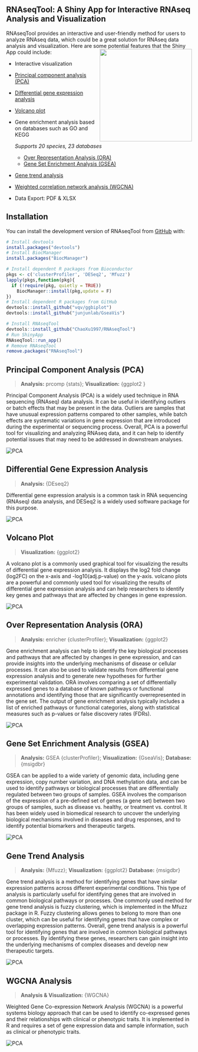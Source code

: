 ## RNAseqTool: A Shiny App for Interactive RNAseq Analysis and Visualization  

RNAseqTool provides an interactive and user-friendly method for users to analyze RNAseq data, which could be a great solution for RNAseq data analysis and visualization. Here are some potential features that the Shiny App could include:<img src="inst/app/www/favicon.png" align="right" height="250" />

- Interactive visualization

- [Principal component analysis (PCA)](#h1)

- [Differential gene expression analysis](#h2)

- [Volcano plot](#h3)

- Gene enrichment analysis based on databases such as GO and KEGG
  
  *Supports 20 species, 23 databases*
  
  - [Over Representation Analysis (ORA) ](#h4)
  - [Gene Set Enrichment Analysis (GSEA) ](#h5)
  
- [Gene trend analysis](#h6)

- [Weighted correlation network analysis (WGCNA) ](#h7)

- Data Export: PDF & XLSX

## Installation

You can install the development version of RNAseqTool from [GitHub](https://github.com/) with:

```R
# Install devtools
install.packages("devtools")
# Install BiocManager
install.packages("BiocManager")

# Install dependent R packages from Bioconductor
pkgs <- c('clusterProfiler', 'DESeq2', 'Mfuzz')
lapply(pkgs,function(pkg){
  if (!require(pkg, quietly = TRUE))
    BiocManager::install(pkg,update = F)
})
# Install dependent R packages from GitHub
devtools::install_github("vqv/ggbiplot")
devtools::install_github("junjunlab/GseaVis")

# Install RNAseqTool
devtools::install_github("ChaoXu1997/RNAseqTool")
# Run ShinyApp
RNAseqTool::run_app()
# Remove RNAseqTool
remove.packages("RNAseqTool")
```

## <span id = "h1">Principal Component Analysis (PCA)</span>

> **Analysis:**  prcomp {stats};  **Visualization:** {ggplot2 }

Principal Component Analysis (PCA) is a widely used technique in RNA sequencing (RNAseq) data analysis. It can be useful in identifying outliers or batch effects that may be present in the data. Outliers are samples that have unusual expression patterns compared to other samples, while batch effects are systematic variations in gene expression that are introduced during the experimental or sequencing process. Overall, PCA is a powerful tool for visualizing and analyzing RNAseq data, and it can help to identify potential issues that may need to be addressed in downstream analyses.



![PCA](README/TIF/01_PCA.gif)

## <span id = "h2">Differential Gene Expression Analysis</span>

> **Analysis:** {DEseq2}

Differential gene expression analysis is a common task in RNA sequencing (RNAseq) data analysis, and DESeq2 is a widely used software package for this purpose.

![PCA](README/TIF/02_DEseq2.gif)





## <span id = "h3">Volcano Plot</span>

> **Visualization:** {ggplot2}

A volcano plot is a commonly used graphical tool for visualizing the results of differential gene expression analysis. It displays the log2 fold change (log2FC) on the x-axis and  -log10(adj.p-value) on the y-axis. volcano plots are a powerful and commonly used tool for visualizing the results of differential gene expression analysis and can help researchers to identify key genes and pathways that are affected by changes in gene expression.

![PCA](README/TIF/03_Volcano.gif)



## <span id = "h4">Over Representation Analysis (ORA) </span>

> **Analysis:** enricher {clusterProfiler}; **Visualization:** {ggplot2}

Gene enrichment analysis can help to identify the key biological processes and pathways that are affected by changes in gene expression, and can provide insights into the underlying mechanisms of disease or cellular processes. It can also be used to validate results from differential gene expression analysis and to generate new hypotheses for further experimental validation. ORA involves comparing a set of differentially expressed genes to a database of known pathways or functional annotations and identifying those that are significantly overrepresented in the gene set. The output of gene enrichment analysis typically includes a list of enriched pathways or functional categories, along with statistical measures such as p-values or false discovery rates (FDRs). 



![PCA](README/TIF/04_normEnrich.gif)



## <span id = "h5">Gene Set Enrichment Analysis (GSEA) </span>

> **Analysis:** GSEA {clusterProfiler}; **Visualization:** {GseaVis}; **Database:** {msigdbr}

GSEA can be applied to a wide variety of genomic data, including gene expression, copy number variation, and DNA methylation data, and can be used to identify pathways or biological processes that are differentially regulated between two groups of samples. GSEA involves the comparison of the expression of a pre-defined set of genes (a gene set) between two groups of samples, such as disease vs. healthy, or treatment vs. control. It has been widely used in biomedical research to uncover the underlying biological mechanisms involved in diseases and drug responses, and to identify potential biomarkers and therapeutic targets.

![PCA](README/TIF/05_GSEA.gif)

## <span id = "h6">Gene Trend Analysis</span>

> **Analysis:** {Mfuzz}; **Visualization:** {ggplot2} **Database:** {msigdbr}

Gene trend analysis is a method for identifying genes that have similar expression patterns across different experimental conditions. This type of analysis is particularly useful for identifying genes that are involved in common biological pathways or processes. One commonly used method for gene trend analysis is fuzzy clustering, which is implemented in the Mfuzz package in R. Fuzzy clustering allows genes to belong to more than one cluster, which can be useful for identifying genes that have complex or overlapping expression patterns. Overall, gene trend analysis is a powerful tool for identifying genes that are involved in common biological pathways or processes. By identifying these genes, researchers can gain insight into the underlying mechanisms of complex diseases and develop new therapeutic targets.



![PCA](README/TIF/06_geneTrend.gif)

## <span id = "h7">WGCNA Analysis</span>

> **Analysis & Visualization:** {WGCNA}

Weighted Gene Co-expression Network Analysis (WGCNA) is a powerful systems biology approach that can be used to identify co-expressed genes and their relationships with clinical or phenotypic traits. It is implemented in R and requires a set of gene expression data and sample information, such as clinical or phenotypic traits.

![PCA](README/TIF/07_WGCNA.gif)





